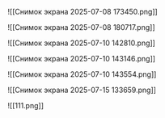 ![[Снимок экрана 2025-07-08 173450.png]]

![[Снимок экрана 2025-07-08 180717.png]]

![[Снимок экрана 2025-07-10 142810.png]]

![[Снимок экрана 2025-07-10 143146.png]]

![[Снимок экрана 2025-07-10 143554.png]]

![[Снимок экрана 2025-07-15 133659.png]]

![[111.png]]